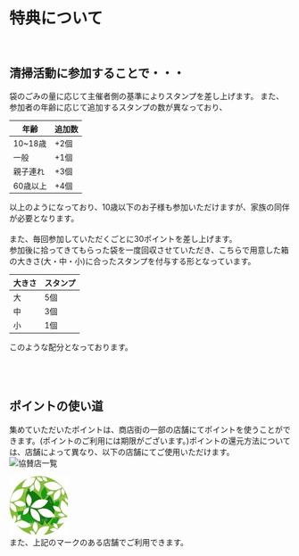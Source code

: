 # 特典について<br><br>
## 清掃活動に参加することで・・・<br>
袋のごみの量に応じて主催者側の基準によりスタンプを差し上げます。
また、参加者の年齢に応じて追加するスタンプの数が異なっており、<br>

| 年齢  |   追加数   |
| ---- | ---- |
|10~18歳| +2個 |
| 一般 | +1個 |
| 親子連れ | +3個 |
| 60歳以上 | +4個 |

以上のようになっており、10歳以下のお子様も参加いただけますが、家族の同伴が必要となります。<br><br>
また、毎回参加していただくごとに30ポイントを差し上げます。<br>
参加後に拾ってきてもらった袋を一度回収させていただき、こちらで用意した箱の大きさ(大・中・小)に合ったスタンプを付与する形となっています。<br>

| 大きさ  |   スタンプ   |
| ---- | ---- |
| 大 | 5個 |
| 中 | 3個 |
| 小 | 1個 |

このような配分となっております。
<br><br><br><br>

## ポイントの使い道<br>
集めていただいたポイントは、商店街の一部の店舗にてポイントを使うことができます。(ポイントのご利用には期限がございます。)ポイントの還元方法については、店舗によって異なり、以下の店舗にてご使用いただけます。<br>
![協賛店一覧](https://mizutanikosuke.github.io/kyousanten/)

![内部リンク(ロゴ)](113_main.jpg)<br>
また、上記のマークのある店舗でご利用できます。

